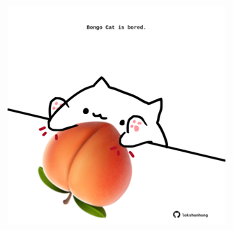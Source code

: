 <!-- built at 26/07/2021, 01:51:09 UTC -->
<p align="center">
  <img width="500" height="500" src="./ReadmeImage.svg">
</p>
